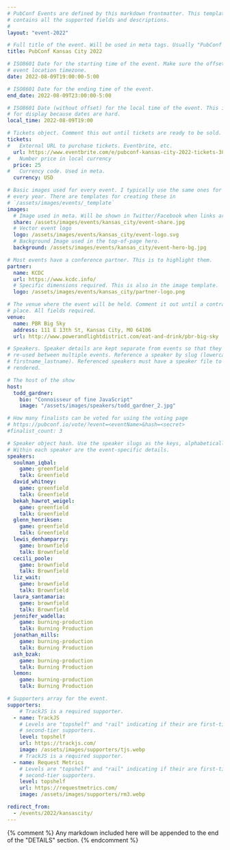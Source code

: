 ```yaml
---
# PubConf Events are defined by this markdown frontmatter. This template
# contains all the supported fields and descriptions.
#
layout: "event-2022"

# Full title of the event. Will be used in meta tags. Usually "PubConf City Year"
title: PubConf Kansas City 2022

# ISO8601 Date for the starting time of the event. Make sure the offset is in the
# event location timezone.
date: 2022-08-09T19:00:00-5:00

# ISO8601 Date for the ending time of the event.
end_date: 2022-08-09T23:00:00-5:00

# ISO8601 Date (without offset) for the local time of the event. This is used
# for display because dates are hard.
local_time: 2022-08-09T19:00

# Tickets object. Comment this out until tickets are ready to be sold.
tickets:
#   External URL to purchase tickets. Eventbrite, etc.
  url: https://www.eventbrite.com/e/pubconf-kansas-city-2022-tickets-387843318807
#   Number price in local currency
  price: 25
#   Currency code. Used in meta.
  currency: USD

# Basic images used for every event. I typically use the same ones for a location
# every year. There are templates for creating these in
# `/assets/images/events/_template`
images:
  # Image used in meta. Will be shown in Twitter/Facebook when links are shared.
  share: /assets/images/events/kansas_city/event-share.jpg
  # Vector event logo
  logo: /assets/images/events/kansas_city/event-logo.svg
  # Background Image used in the top-of-page hero.
  background: /assets/images/events/kansas_city/event-hero-bg.jpg

# Most events have a conference partner. This is to highlight them.
partner:
  name: KCDC
  url: https://www.kcdc.info/
  # Specific dimensions required. This is also in the image template.
  logo: /assets/images/events/kansas_city/partner-logo.png

# The venue where the event will be held. Comment it out until a contract is in
# place. All fields required.
venue:
  name: PBR Big Sky
  address: 111 E 13th St, Kansas City, MO 64106
  url: http://www.powerandlightdistrict.com/eat-and-drink/pbr-big-sky

# Speakers. Speaker details are kept separate from events so that they can be
# re-used between multiple events. Reference a speaker by slug (lowercase,
# firstname_lastname). Referenced speakers must have a speaker file to be
# rendered.

# The host of the show
host:
  todd_gardner:
    bio: "Connoisseur of fine JavaScript"
    image: "/assets/images/speakers/todd_gardner_2.jpg"

# How many finalists can be voted for using the voting page
# https://pubconf.io/vote/?event=<eventName>&hash=<secret>
#finalist_count: 3

# Speaker object hash. Use the speaker slugs as the keys, alphabetically listed.
# Within each speaker are the event-specific details.
speakers:
  soulman_iqbal:
    game: greenfield
    talk: Greenfield
  david_whitney:
    game: greenfield
    talk: Greenfield
  bekah_hawrot_weigel:
    game: greenfield
    talk: Greenfield
  glenn_henriksen:
    game: greenfield
    talk: Greenfield
  lewis_denhamparry:
    game: brownfield
    talk: Brownfield
  cecili_poole:
    game: brownfield
    talk: Brownfield
  liz_wait:
    game: brownfield
    talk: Brownfield
  laura_santamaria:
    game: brownfield
    talk: Brownfield
  jennifer_wadella:
    game: burning-production
    talk: Burning Production
  jonathan_mills:
    game: burning-production
    talk: Burning Production
  ash_bzak:
    game: burning-production
    talk: Burning Production
  lemon:
    game: burning-production
    talk: Burning Production

# Supporters array for the event.
supporters:
    # TrackJS is a required supporter.
  - name: TrackJS
    # Levels are "topshelf" and "rail" indicating if their are first-tier or
    # second-tier supporters.
    level: topshelf
    url: https://trackjs.com/
    image: /assets/images/supporters/tjs.webp
    # TrackJS is a required supporter.
  - name: Request Metrics
    # Levels are "topshelf" and "rail" indicating if their are first-tier or
    # second-tier supporters.
    level: topshelf
    url: https://requestmetrics.com/
    image: /assets/images/supporters/rm3.webp

redirect_from:
  - /events/2022/kansascity/
---
```


{% comment %}
Any markdown included here will be appended to the end of the "DETAILS" section.
{% endcomment %}

